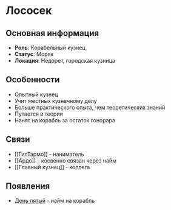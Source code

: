 # Лососек

## Основная информация
- **Роль**: Корабельный кузнец
- **Статус**: Моряк
- **Локация**: Недорет, городская кузница

## Особенности
- Опытный кузнец
- Учит местных кузнечному делу
- Больше практического опыта, чем теоретических знаний
- Путается в теории
- Нанят на корабль за остаток гонорара

## Связи
- [[ГилТармо]] - наниматель
- [[Ардо]] - косвенно связан через найм
- [[Главный кузнец]] - коллега

## Появления
- [День пятый](obsidian://open?vault=Project%20LUX&file=%D0%9E%D1%82%D1%87%D0%B5%D1%82%D1%8B%2F%D0%94%D0%B5%D0%BD%D1%8C%20%D0%BF%D1%8F%D1%82%D1%8B%D0%B9) - найм на корабль 